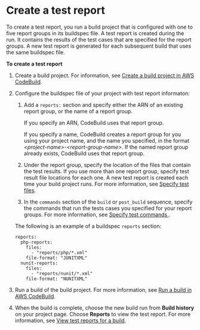 # Create a test report<a name="report-create"></a>

 To create a test report, you run a build project that is configured with one to five report groups in its buildspec file\. A test report is created during the run\. It contains the results of the test cases that are specified for the report groups\. A new test report is generated for each subsequent build that uses the same buildspec file\. 

**To create a test report**

1. Create a build project\. For information, see [Create a build project in AWS CodeBuild](create-project.md)\. 

1. Configure the buildspec file of your project with test report informaton: 

   1. Add a `reports:` section and specify either the ARN of an existing report group, or the name of a report group\. 

      If you specify an ARN, CodeBuild uses that report group\.

      If you specify a name, CodeBuild creates a report group for you using your project name, and the name you specified, in the format *<project\-name>*\-*<report\-group\-name>*\. If the named report group already exists, CodeBuild uses that report group\.

   1. Under the report group, specify the location of the files that contain the test results\. If you use more than one report group, specify test result file locations for each one\. A new test report is created each time your build project runs\. For more information, see [Specify test files](report-group-test-cases.md)\. 

   1. In the `commands` section of the `build` or `post_build` sequence, specify the commands that run the tests cases you specified for your report groups\. For more information, see [ Specify test commands ](report-group-test-case-commands.md)\. 

   The following is an example of a buildspec `reports` section:

   ```
   reports:
     php-reports:
       files:
         - "reports/php/*.xml"
       file-format: "JUNITXML"
     nunit-reports:
       files:
         - "reports/nunit/*.xml"
       file-format: "NUNITXML"
   ```

1. Run a build of the build project\. For more information, see [Run a build in AWS CodeBuild](run-build.md)\. 

1. When the build is complete, choose the new build run from **Build history** on your project page\. Choose **Reports** to view the test report\. For more information, see [View test reports for a build](test-view-reports.md#test-view-project-reports)\.
